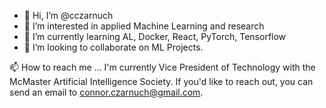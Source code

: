 - 👋 Hi, I’m @cczarnuch
- 👀 I’m interested in applied Machine Learning and research
- 🌱 I’m currently learning AL, Docker, React, PyTorch, Tensorflow
- 💞️ I’m looking to collaborate on ML Projects.

📫 How to reach me ...
I'm currently Vice President of Technology with the McMaster Artificial Intelligence Society. If you'd like to reach out, you can send an email to connor.czarnuch@gmail.com.

<!---
cczarnuch/cczarnuch is a ✨ special ✨ repository because its `README.md` (this file) appears on your GitHub profile.
You can click the Preview link to take a look at your changes.
--->
